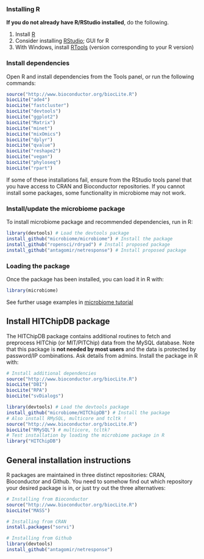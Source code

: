 ### Installing R

**If you do not already have R/RStudio installed**, do the
following. 

  1. Install [R](http://www.r-project.org/) 
  1. Consider installing [RStudio](http://rstudio.org); GUI for R
  1. With Windows, install [RTools](http://cran.r-project.org/bin/windows/Rtools/) (version corresponding to your R version)


### Install dependencies

Open R and install dependencies from the Tools panel, or run the
following commands:


```r
source("http://www.bioconductor.org/biocLite.R")
biocLite("ade4")
biocLite("fastcluster")
biocLite("devtools")
biocLite("ggplot2")
biocLite("Matrix")
biocLite("minet")
biocLite("mixOmics")
biocLite("dplyr")
biocLite("qvalue")
biocLite("reshape2")
biocLite("vegan")
biocLite("phyloseq")
biocLite("rpart")
```
If some of these installations fail, ensure from the RStudio tools
panel that you have access to CRAN and Bioconductor repositories. If
you cannot install some packages, some functionality in microbiome may
not work.


### Install/update the microbiome package

To install microbiome package and recommended dependencies, run in R:


```r
library(devtools) # Load the devtools package
install_github("microbiome/microbiome") # Install the package
install_github("ropensci/rdryad") # Install proposed package
install_github("antagomir/netresponse") # Install proposed package
```

### Loading the package

Once the package has been installed, you can load it in R with:


```r
library(microbiome)  
```

See further usage examples in [microbiome tutorial](https://github.com/microbiome/microbiome/blob/master/vignettes/vignette.md)



## Install HITChipDB package 

The HITChipDB package contains additional routines to fetch and
preprocess HITChip (or MIT/PITChip) data from the MySQL database. Note
that this package is **not needed by most users** and the data is
protected by password/IP combinations. Ask details from
admins. Install the package in R with:



```r
# Install additional dependencies
source("http://www.bioconductor.org/biocLite.R")
biocLite("DBI")
biocLite("RPA")
biocLite("svDialogs")

library(devtools) # Load the devtools package
install_github("microbiome/HITChipDB") # Install the package
# Also install RMySQL, multicore and tcltk !
source("http://www.bioconductor.org/biocLite.R")
biocLite("RMySQL") # multicore, tcltk?
# Test installation by loading the microbiome package in R
library("HITChipDB")
```

## General installation instructions

R packages are maintained in three distinct repositories: CRAN, Bioconductor and Github. You need to somehow find out which repository your desired package is in, or just try out the three alternatives:


```r
# Installing from Bioconductor
source("http://www.bioconductor.org/biocLite.R")
biocLite("MASS")

# Installing from CRAN
install.packages("sorvi")

# Installing from Github
library(devtools)
install_github("antagomir/netresponse")
```

